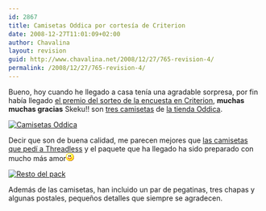 ```yaml
---
id: 2867
title: Camisetas Oddica por cortesía de Criterion
date: 2008-12-27T11:01:09+02:00
author: Chavalina
layout: revision
guid: http://www.chavalina.net/2008/12/27/765-revision-4/
permalink: /2008/12/27/765-revision-4/
---
```

Bueno, hoy cuando he llegado a casa ten&iacute;a una agradable sorpresa, por fin hab&iacute;a llegado <a href="http://www.criteriondg.info/wordpress/archives/2006/11/22/mini-encuesta-criterion-ii/" target="_blank">el premio del sorteo de la encuesta en Criterion</a>, **muchas muchas gracias** Skeku!! son <a href="http://flickr.com/photos/chavalina/tags/oddica/" target="_blank">tres camisetas</a> de <a href="http://www.oddica.com/catalog/shop.php" target="_blank">la tienda Oddica</a>.

<p class="imgcentro">
  <a href="http://www.flickr.com/photos/chavalina/311963939/" title="Photo Sharing"><img src="http://static.flickr.com/109/311963939_a7f691fcd4_m.jpg" width="240" height="180" alt="Camisetas Oddica" /></a>
</p>

Decir que son de buena calidad, me parecen mejores que <a href="http://chavalina.net/comentar.php?idpost=665" target="_blank">las camisetas que ped&iacute; a Threadless</a> y el paquete que ha llegado ha sido preparado con mucho m&aacute;s amor![emo](/imagenes/emoticonos/sonrisa.gif) 

<p class="imgcentro">
  <a href="http://www.flickr.com/photos/chavalina/311963944/" title="Photo Sharing"><img src="http://static.flickr.com/113/311963944_6e836e7c49_m.jpg" width="240" height="180" alt="Resto del pack" /></a>
</p>

Adem&aacute;s de las camisetas, han incluido un par de pegatinas, tres chapas y algunas postales, peque&ntilde;os detalles que siempre se agradecen.